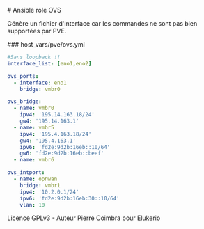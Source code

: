 # Ansible role OVS

Génère un fichier d'interface car les commandes ne sont pas bien supportées par PVE.

### host_vars/pve/ovs.yml
```yaml
#Sans loopback !!
interface_list: [eno1,eno2]

ovs_ports:
  - interface: eno1
    bridge: vmbr0

ovs_bridge:
  - name: vmbr0
    ipv4: '195.14.163.18/24'
    gw4: '195.14.163.1'
  - name: vmbr5
    ipv4: '195.4.163.18/24'
    gw4: '195.4.163.1'
    ipv6: 'fd2e:9d2b:16eb::10/64'
    gw6: 'fd2e:9d2b:16eb::beef'
  - name: vmbr6

ovs_intport:
  - name: opnwan
    bridge: vmbr1
    ipv4: '10.2.0.1/24'
    ipv6: 'fd2e:9d2b:16eb:30::10/64'
    vlan: 10
```

Licence GPLv3 - Auteur Pierre Coimbra pour Elukerio
